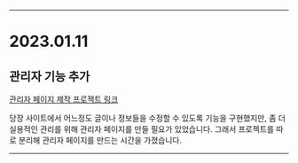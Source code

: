 
---
# 2023.01.11
## 관리자 기능 추가
[관리자 페이지 제작 프로젝트 링크](../../../4thproject)

당장 사이트에서 어느정도 글이나 정보들을 수정할 수 있도록 기능을 구현했지만, 좀 더 실용적인 관리를 위해 관리자 페이지를 만들 필요가 있었습니다. 그래서 프로젝트를 따로 분리해 관리자 페이지를 만드는 시간을 가졌습니다.

---